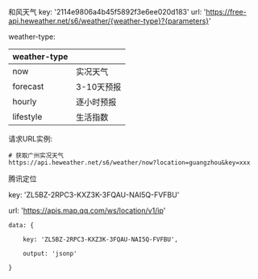 和风天气
key: '2114e9806a4b45f5892f3e6ee020d183'
url: 'https://free-api.heweather.net/s6/weather/{weather-type}?{parameters}'

weather-type:

| weather-type |            |
| ------------ | ---------- |
| now          | 实况天气   |
| forecast     | 3-10天预报 |
| hourly       | 逐小时预报 |
| lifestyle    | 生活指数   |

请求URL实例:

```
# 获取广州实况天气
https://api.heweather.net/s6/weather/now?location=guangzhou&key=xxx
```



腾讯定位

key: 'ZL5BZ-2RPC3-KXZ3K-3FQAU-NAI5Q-FVFBU'

url: 'https://apis.map.qq.com/ws/location/v1/ip'

```
data: {

	key: 'ZL5BZ-2RPC3-KXZ3K-3FQAU-NAI5Q-FVFBU',

	output: 'jsonp'

}
```